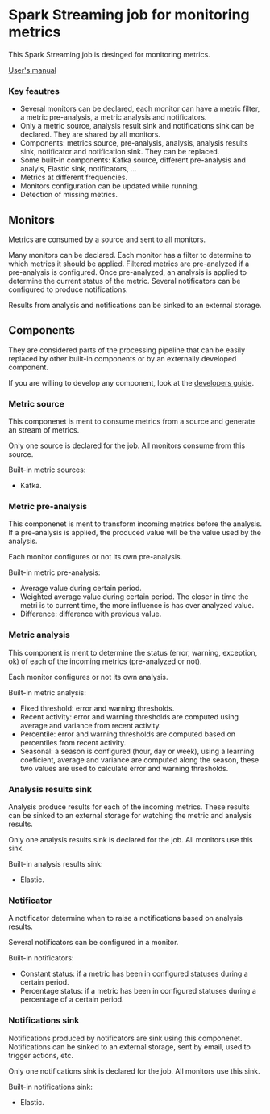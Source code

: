 # Spark Streaming job for monitoring metrics

This Spark Streaming job is desinged for monitoring metrics. 

[User's manual](doc/users-manual.md)

### Key feautres

- Several monitors can be declared, each monitor can have a metric filter, a metric pre-analysis, a metric analysis and notificators. 
- Only a metric source, analysis result sink and notifications sink can be declared. They are shared by all monitors. 
- Components: metrics source, pre-analysis, analysis, analysis results sink, notificator and notification sink. They can be replaced. 
- Some built-in components: Kafka source, different pre-analysis and analyis, Elastic sink, notificators, ...
- Metrics at different frequencies.
- Monitors configuration can be updated while running.
- Detection of missing metrics.

## Monitors

Metrics are consumed by a source and sent to all monitors.

Many monitors can be declared. Each monitor has a filter to determine to which metrics it should be applied.
Filtered metrics are pre-analyzed if a pre-analysis is configured. Once pre-analyzed, an analysis is applied to determine the current status of the metric.
Several notificators can be configured to produce notifications.

Results from analysis and notifications can be sinked to an external storage.

## Components

They are considered parts of the processing pipeline that can be easily replaced by other built-in components or by an externally developed component.

If you are willing to develop any component, look at the [developers guide](doc/developers-guide.md).

### Metric source

This componenet is ment to consume metrics from a source and generate an stream of metrics. 

Only one source is declared for the job. All monitors consume from this source.

Built-in metric sources:
- Kafka.

### Metric pre-analysis

This componenet is ment to transform incoming metrics before the analysis. If a pre-analysis is applied, the produced value will be the value used by the analysis.

Each monitor configures or not its own pre-analysis.

Built-in metric pre-analysis:
- Average value during certain period.
- Weighted average value during certain period. The closer in time the metri is to current time, the more influence is has over analyzed value.
- Difference: difference with previous value.

### Metric analysis

This component is ment to determine the status (error, warning, exception, ok) of each of the incoming metrics (pre-analyzed or not).

Each monitor configures or not its own analysis.

Built-in metric analysis:
- Fixed threshold: error and warning thresholds.
- Recent activity: error and warning thresholds are computed using average and variance from recent activity.
- Percentile: error and warning thresholds are computed based on percentiles from recent activity.
- Seasonal: a season is configured (hour, day or week), using a learning coeficient, average and variance are computed along the season, these two values are used to calculate error and warning thresholds.  

### Analysis results sink

Analysis produce results for each of the incoming metrics. These results can be sinked to an external storage for watching the metric and analysis results.

Only one analysis results sink is declared for the job. All monitors use this sink.

Built-in analysis results sink:
- Elastic.

### Notificator

A notificator determine when to raise a notifications based on analysis results.

Several notificators can be configured in a monitor.

Built-in notificators:
- Constant status: if a metric has been in configured statuses during a certain period.
- Percentage status: if a metric has been in configured statuses during a percentage of a certain period.

### Notifications sink

Notifications produced by notificators are sink using this componenet. Notifications can be sinked to an external storage, sent by email, used to trigger actions, etc.

Only one notifications sink is declared for the job. All monitors use this sink.

Built-in notifications sink:
- Elastic.